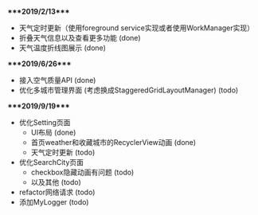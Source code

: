 **\*\*\*2019/2/13\*\*\***
* 天气定时更新（使用foreground service实现或者使用WorkManager实现）
* 折叠天气信息以及查看更多功能 (done)
* 天气温度折线图展示 (done)

**\*\*\*2019/6/26\*\*\***
* 接入空气质量API (done)
* 优化多城市管理界面 (考虑换成StaggeredGridLayoutManager) (todo)

**\*\*\*2019/9/19\*\*\***
* 优化Setting页面  
    * UI布局 (done)
    * 首页weather和收藏城市的RecyclerView动画 (done)
    * 天气定时更新 (todo) 
* 优化SearchCity页面  
    * checkbox隐藏动画有问题 (todo)
    * 以及其他 (todo)
* refactor网络请求 (todo)
* 添加MyLogger (todo)
